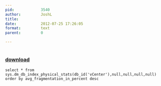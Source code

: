 ```yaml
---
pid:            3540
author:         JoshL
title:          
date:           2012-07-25 17:26:05
format:         text
parent:         0

---
```


# 

### [download](//scripts/3540.txt)



```text
select * from sys.dm_db_index_physical_stats(db_id('vCenter'),null,null,null,null)
order by avg_fragmentation_in_percent desc

```

